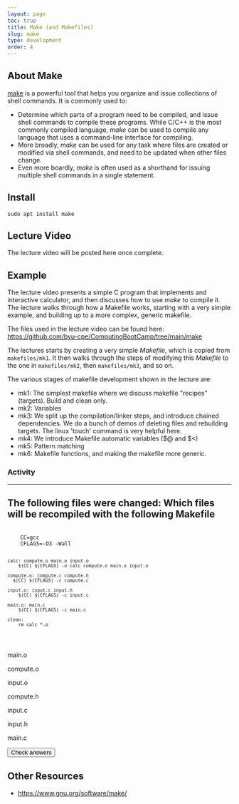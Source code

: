 ```yaml
---
layout: page
toc: true
title: Make (and Makefiles)
slug: make
type: development
order: 4
---
```


## About Make

[make](https://www.gnu.org/software/make/manual/make.html) is a powerful tool that helps you organize and issue collections of shell commands.  It is commonly used to:
  * Determine which parts of a program need to be compiled, and issue shell commands to compile these programs.  While C/C++ is the most commonly compiled language, *make* can be used to compile any language that uses a command-line interface for compiling.
  * More broadly, *make* can be used for any task where files are created or modified via shell commands, and need to be updated when other files change.
  * Even more boardly, *make* is often used as a shorthand for issuing multiple shell commands in a single statement.

## Install

```
sudo apt install make
```

## Lecture Video

The lecture video will be posted here once complete.

## Example

The lecture video presents a simple C program that implements and interactive calculator, and then discusses how to use *make* to compile it.  The lecture walks through how a Makefile works, starting with a very simple example, and building up to a more complex, generic makefile.  

<!-- The code is the split calculator code from the compiler lecture, so it makes sense to position this lecture after that one. -->

The files used in the lecture video can be found here: <https://github.com/byu-cpe/ComputingBootCamp/tree/main/make>

The lectures starts by creating a very simple *Makefile*, which is copied from `makefiles/mk1`.  It then walks through the steps of modifying this *Makefile* to the one in `makefiles/mk2`, then `makefiles/mk3`, and so on.  

<!-- Last time I showed them mk6 first, and showed how cryptic it was, and then talked about how we will walk through the steps to understanding this. -->

The various stages of makefile development shown in the lecture are:
* mk1: The simplest makefile where we discuss makefile "recipes" (targets).  Build and clean only.
* mk2: Variables
* mk3: We split up the compilation/linker steps, and introduce chained dependencies.  We do a bunch of demos of deleting files and rebuilding targets.  The linux 'touch' command is very helpful here.
* mk4: We introduce Makefile automatic variables ($@ and $<)   
* mk5: Pattern matching
* mk6: Makefile functions, and making the makefile more generic.

<div class="activity">
<h3 class="activity-label">Activity</h3>
<hr/>
<h2>The following files were changed: Which files will be recompiled with the following Makefile</h2>
<pre>
  <code>
    CC=gcc
    CFLAGS=-O3 -Wall

    calc: compute.o main.o input.o
	    $(CC) $(CFLAGS) -o calc compute.o main.o input.o

    compute.o: compute.c compute.h
  	  $(CC) $(CFLAGS) -c compute.c

    input.o: input.c input.h
    	$(CC) $(CFLAGS) -c input.c

    main.o: main.c
    	$(CC) $(CFLAGS) -c main.c

    clean: 
    	rm calc *.o
  </code>
</pre>
<div class="answer-cont">
  <p onclick="changeclass()" class="answer-button">main.o</p>
  <p onclick="changeclass()" class="answer-button">compute.o</p>
  <p onclick="changeclass()" class="answer-button">input.o</p>
  <p onclick="changeclass()" class="answer-button">compute.h</p>
  <p onclick="changeclass()" class="answer-button">input.c</p>
  <p onclick="changeclass()" class="answer-button">input.h</p>
  <p onclick="changeclass()" class="answer-button">main.c</p>
 </div>
 <button onclick="checkAnswers()">Check answers</button>
</div>

## Other Resources
* <https://www.gnu.org/software/make/>